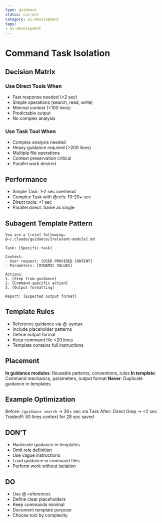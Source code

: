 ```yaml
---
type: guidance
status: current
category: ai-development
tags:
- ai-development
---
```


# Command Task Isolation

## Decision Matrix

### Use Direct Tools When
- Fast response needed (<2 sec)
- Simple operations (search, read, write)
- Minimal context (<100 lines)
- Predictable output
- No complex analysis

### Use Task Tool When
- Complex analysis needed
- Heavy guidance required (>200 lines)
- Multiple file operations
- Context preservation critical
- Parallel work desired

## Performance
- Simple Task: 1-2 sec overhead
- Complex Task with @refs: 10-20+ sec
- Direct tools: <1 sec
- Parallel direct: Same as single

## Subagent Template Pattern
```
You are a [role] following:
@~/.claude/guidance/[relevant-module].md

Task: [Specific task]

Context:
- User request: [USER PROVIDED CONTENT]
- Parameters: [DYNAMIC VALUES]

Actions:
1. [Step from guidance]
2. [Command-specific action]
3. [Output formatting]

Report: [Expected output format]
```

## Template Rules
- Reference guidance via @-syntax
- Include placeholder patterns
- Define output format
- Keep command file <20 lines
- Template contains full instructions

## Placement
**In guidance modules**: Reusable patterns, conventions, rules
**In template**: Command mechanics, parameters, output format
**Never**: Duplicate guidance in templates

## Example Optimization
Before: `/guidance search` → 30+ sec via Task
After: Direct Grep → <2 sec
Tradeoff: 50 lines context for 28 sec saved

## DON'T
- Hardcode guidance in templates
- Omit role definition
- Use vague instructions
- Load guidance in command files
- Perform work without isolation

## DO
- Use @-references
- Define clear placeholders
- Keep commands minimal
- Document template purpose
- Choose tool by complexity